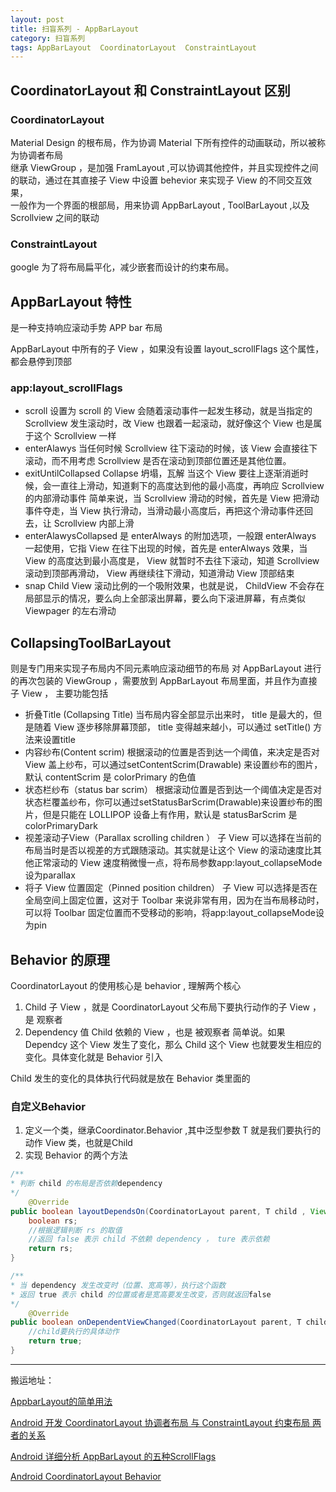 ```yaml
---
layout: post
title: 扫盲系列 - AppBarLayout
category: 扫盲系列
tags: AppBarLayout  CoordinatorLayout  ConstraintLayout
---
```

<!-- * content -->
<!-- {:toc} -->

## CoordinatorLayout 和 ConstraintLayout 区别

### CoordinatorLayout
Material Design 的根布局，作为协调 Material 下所有控件的动画联动，所以被称为协调者布局    
继承 ViewGroup ，是加强 FramLayout ,可以协调其他控件，并且实现控件之间的联动，通过在其直接子 View 中设置 behevior 来实现子 View 的不同交互效果，  
一般作为一个界面的根部局，用来协调 AppBarLayout , ToolBarLayout ,以及 Scrollview 之间的联动


### ConstraintLayout
google 为了将布局扁平化，减少嵌套而设计的约束布局。


## AppBarLayout 特性
是一种支持响应滚动手势 APP bar 布局



AppBarLayout 中所有的子 View ，如果没有设置 layout_scrollFlags 这个属性，都会悬停到顶部

### app:layout_scrollFlags

* scroll
设置为 scroll 的 View 会随着滚动事件一起发生移动，就是当指定的 Scrollview 发生滚动时，改 View 也跟着一起滚动，就好像这个 View 也是属于这个 Scrollview 一样
* enterAlawys
当任何时候 Scrollview 往下滚动的时候，该 View 会直接往下滚动，而不用考虑 Scrollview 是否在滚动到顶部位置还是其他位置。  
* exitUntilCollapsed
Collapse 坍塌，瓦解
当这个 View 要往上逐渐消逝时候，会一直往上滑动，知道剩下的高度达到他的最小高度，再响应 Scrollview 的内部滑动事件
简单来说，当 Scrollview 滑动的时候，首先是 View 把滑动事件夺走，当 View 执行滑动，当滑动最小高度后，再把这个滑动事件还回去，让 Scrollview 内部上滑
* enterAlawysCollapsed
是 enterAlways 的附加选项，一般跟 enterAlways 一起使用，它指 View 在往下出现的时候，首先是 enterAlways 效果，当 View 的高度达到最小高度是， View 就暂时不去往下滚动，知道 Scrollview 滚动到顶部再滑动， View 再继续往下滑动，知道滑动 View 顶部结束
* snap
Child View 滚动比例的一个吸附效果，也就是说， ChildView 不会存在局部显示的情况，要么向上全部滚出屏幕，要么向下滚进屏幕，有点类似 Viewpager 的左右滑动


## CollapsingToolBarLayout  
则是专门用来实现子布局内不同元素响应滚动细节的布局
对 AppBarLayout 进行的再次包装的 ViewGroup ，需要放到 AppBarLayout 布局里面，并且作为直接子 View ，
主要功能包括
* 折叠Title (Collapsing Title) 当布局内容全部显示出来时， title 是最大的，但是随着 View 逐步移除屏幕顶部， title 变得越来越小，可以通过 setTitle() 方法来设置title
* 内容纱布(Content scrim) 根据滚动的位置是否到达一个阈值，来决定是否对 View 盖上纱布，可以通过setContentScrim(Drawable) 来设置纱布的图片，默认 contentScrim 是 colorPrimary 的色值
* 状态栏纱布（status bar scrim） 根据滚动位置是否到达一个阈值决定是否对状态栏覆盖纱布，你可以通过setStatusBarScrim(Drawable)来设置纱布的图片，但是只能在 LOLLIPOP 设备上有作用，默认是 statusBarScrim 是colorPrimaryDark
* 视差滚动子View（Parallax scrolling children ） 子 View 可以选择在当前的布局当时是否以视差的方式跟随滚动。其实就是让这个 View 的滚动速度比其他正常滚动的 View 速度稍微慢一点，将布局参数app:layout_collapseMode设为parallax
* 将子 View 位置固定（Pinned position children） 子 View 可以选择是否在全局空间上固定位置，这对于 Toolbar 来说非常有用，因为在当布局移动时，可以将 Toolbar 固定位置而不受移动的影响，将app:layout_collapseMode设为pin



## Behavior 的原理

CoordinatorLayout 的使用核心是 behavior ,
理解两个核心
1. Child    子 View ，就是 CoordinatorLayout 父布局下要执行动作的子 View ，是 观察者
2. Dependency  值 Child 依赖的 View ，也是 被观察者
简单说。如果 Dependcy 这个 View 发生了变化，那么 Child 这个 View 也就要发生相应的变化。具体变化就是 Behavior 引入

Child 发生的变化的具体执行代码就是放在 Behavior 类里面的

### 自定义Behavior

1. 定义一个类，继承Coordinator.Behavior<T> ,其中泛型参数 T 就是我们要执行的动作 View 类，也就是Child
2. 实现 Behavior 的两个方法

```java
/**
* 判断 child 的布局是否依赖dependency
*/
    @Override
public boolean layoutDependsOn(CoordinatorLayout parent, T child , View dependency) {
    boolean rs;
    //根据逻辑判断 rs 的取值
    //返回 false 表示 child 不依赖 dependency ， ture 表示依赖
    return rs;
}

/**
* 当 dependency 发生改变时（位置、宽高等），执行这个函数
* 返回 true 表示 child 的位置或者是宽高要发生改变，否则就返回false
*/
    @Override
public boolean onDependentViewChanged(CoordinatorLayout parent, T child , View dependency) {
    //child要执行的具体动作
    return true;
}
```










---
搬运地址：    


[AppbarLayout的简单用法](https://www.jianshu.com/p/bbc703a0015e)

[Android 开发 CoordinatorLayout 协调者布局 与 ConstraintLayout 约束布局 两者的关系](https://www.cnblogs.com/guanxinjing/p/10158562.html)

[Android 详细分析 AppBarLayout 的五种ScrollFlags](https://www.jianshu.com/p/7caa5f4f49bd)

[Android CoordinatorLayout Behavior](https://www.jianshu.com/p/4ebb7bfa1228)
